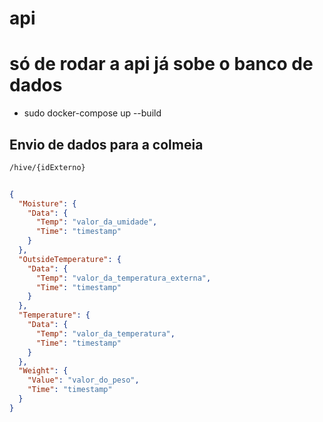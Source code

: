 # api
# só de rodar a api já sobe o banco de dados
- sudo docker-compose up --build


## Envio de dados para a colmeia

```bash
/hive/{idExterno}
```

```JSON

{
  "Moisture": {
    "Data": {
      "Temp": "valor_da_umidade",
      "Time": "timestamp"
    }
  },
  "OutsideTemperature": {
    "Data": {
      "Temp": "valor_da_temperatura_externa",
      "Time": "timestamp"
    }
  },
  "Temperature": {
    "Data": {
      "Temp": "valor_da_temperatura",
      "Time": "timestamp"
    }
  },
  "Weight": {
    "Value": "valor_do_peso",
    "Time": "timestamp"
  }
}



```